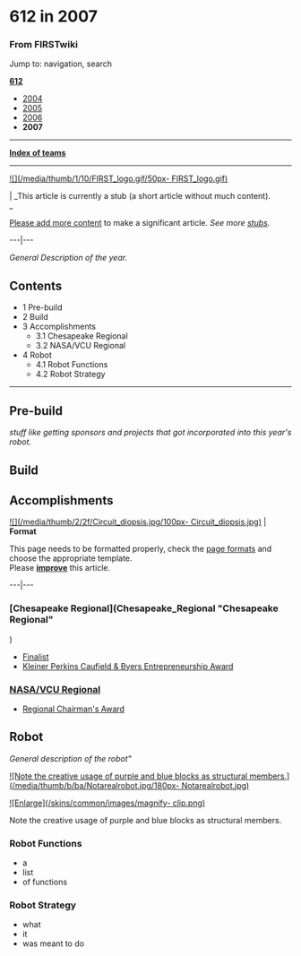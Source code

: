 

# 612 in 2007

### From FIRSTwiki

Jump to: navigation, search

**[612](612 "612" )**

  * [2004](612_in_2004 "612 in 2004" )
  * [2005](612_in_2005 "612 in 2005" )
  * [2006](612_in_2006 "612 in 2006" )
  * **2007**

* * *

**[Index of teams](Index_of_teams "Index of teams" )**  
  
---  
  
[![](/media/thumb/1/10/FIRST_logo.gif/50px-
FIRST_logo.gif)](Image:FIRST_logo.gif "" )

|  _This article is currently a stub (a short article without much content).  
_

[Please add more
content](http://www.firstwiki.net/index.php?title=612_in_2007&action=edit
"http://www.firstwiki.net/index.php?title=612_in_2007&action=edit" ) to make a
significant article. _See more [stubs](Special:Shortpages
"Special:Shortpages" )._  
  
---|---  
  
  
_General Description of the year._

## Contents

  * 1 Pre-build
  * 2 Build
  * 3 Accomplishments
    * 3.1 Chesapeake Regional
    * 3.2 NASA/VCU Regional
  * 4 Robot
    * 4.1 Robot Functions
    * 4.2 Robot Strategy  
---  
  

## Pre-build

_stuff like getting sponsors and projects that got incorporated into this
year's robot._


## Build


## Accomplishments

[![](/media/thumb/2/2f/Circuit_diopsis.jpg/100px-
Circuit_diopsis.jpg)](Image:Circuit_diopsis.jpg "" ) |  **Format**  

This page needs to be formatted properly, check the [page
formats](FIRSTwiki:Page_formats "FIRSTwiki:Page formats" ) and
choose the appropriate template.  
Please
**[improve](http://www.firstwiki.net/index.php?title=612_in_2007&action=edit
"http://www.firstwiki.net/index.php?title=612_in_2007&action=edit" )** this
article.  
  
---|---  
  

### [Chesapeake Regional](Chesapeake_Regional "Chesapeake Regional"
)

  * [Finalist](Finalist "Finalist" )
  * [Kleiner Perkins Caufield &amp; Byers Entrepreneurship Award](Kleiner_Perkins_Caufield_%26_Byers_Entrepreneurship_Award "Kleiner Perkins Caufield & Byers Entrepreneurship Award" )


### [NASA/VCU Regional](NASA/VCU_Regional "NASA/VCU Regional" )

  * [Regional Chairman's Award](Regional_Chairman%27s_Award "Regional Chairman's Award" )


## Robot

_General description of the robot"_

[![Note the creative usage of purple and blue blocks as structural
members.](/media/thumb/b/ba/Notarealrobot.jpg/180px-
Notarealrobot.jpg)](Image:Notarealrobot.jpg "Note the creative
usage of purple and blue blocks as structural members." )

[![Enlarge](/skins/common/images/magnify-
clip.png)](Image:Notarealrobot.jpg "Enlarge" )

Note the creative usage of purple and blue blocks as structural members.


### Robot Functions

  * a 
  * list 
  * of functions 


### Robot Strategy

  * what 
  * it 
  * was meant to do 


